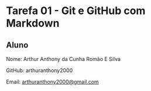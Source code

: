 # Tarefa 01 - Git e GitHub com Markdown
## Aluno

Nome: Arthur Anthony da Cunha Romão E Silva

GitHub: arthuranthony2000

Email: arthuranthony2000@gmail.com



